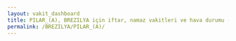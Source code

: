```yaml
---
layout: vakit_dashboard
title: PILAR_(A), BREZILYA için iftar, namaz vakitleri ve hava durumu - ilçe/eyalet seç
permalink: /BREZILYA/PILAR_(A)/
---
```


<script type="text/javascript">
  var GLOBAL_COUNTRY = 'BREZILYA';
  var GLOBAL_CITY = 'PILAR_(A)';
  var GLOBAL_STATE = '';
  var lat = 72;
  var lon = 21;
</script>
